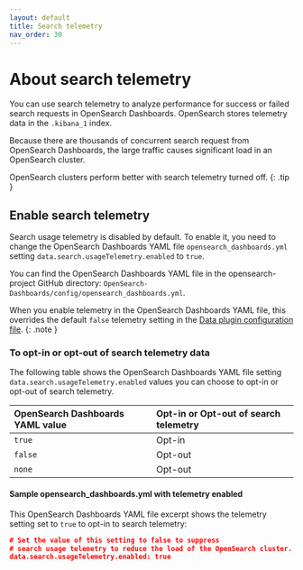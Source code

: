 ```yaml
---
layout: default
title: Search telemetry
nav_order: 30
---
```



# About search telemetry

You can use search telemetry to analyze performance for success or failed search requests in OpenSearch Dashboards. OpenSearch stores telemetry data in the `.kibana_1` index.

Because there are thousands of concurrent search request from OpenSearch Dashboards, the large traffic causes significant load in an OpenSearch cluster.

OpenSearch clusters perform better with search telemetry turned off.
{: .tip }

## Enable search telemetry

Search usage telemetry is disabled by default. To enable it, you need to change the OpenSearch Dashboards YAML file `opensearch_dashboards.yml` setting `data.search.usageTelemetry.enabled` to `true`.

You can find the OpenSearch Dashboards YAML file in the opensearch-project GitHub directory: `OpenSearch-Dashboards/config/opensearch_dashboards.yml`.

When you enable telemetry in the OpenSearch Dashboards YAML file, this overrides the default `false` telemetry setting in the [Data plugin configuration file](https://github.com/opensearch-project/OpenSearch-Dashboards/blob/main/src/plugins/data/config.ts).
{: .note }
### To opt-in or opt-out of search telemetry data

The following table shows the OpenSearch Dashboards YAML file setting `data.search.usageTelemetry.enabled` values you can choose to opt-in or opt-out of search telemetry.

OpenSearch Dashboards YAML value  | Opt-in or Opt-out of search telemetry
:--- |  :---
 `true`  | Opt-in
 `false` | Opt-out
 `none`  | Opt-out

#### Sample opensearch_dashboards.yml with telemetry enabled

 This OpenSearch Dashboards YAML file excerpt shows the telemetry setting set to `true` to opt-in to search telemetry:

 ```json
# Set the value of this setting to false to suppress 
# search usage telemetry to reduce the load of the OpenSearch cluster.
 data.search.usageTelemetry.enabled: true
```